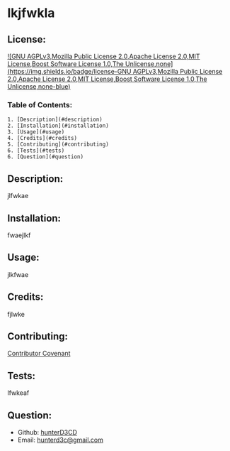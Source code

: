# lkjfwkla

  ## License:
  [![GNU AGPLv3,Mozilla Public License 2.0,Apache License 2.0,MIT License,Boost Software License 1.0,The Unlicense,none](https://img.shields.io/badge/license-GNU AGPLv3,Mozilla Public License 2.0,Apache License 2.0,MIT License,Boost Software License 1.0,The Unlicense,none-blue)](https://shields.io)
  

  ### Table of Contents:
    1. [Description](#description)
    2. [Installation](#installation)
    3. [Usage](#usage)
    4. [Credits](#credits)
    5. [Contributing](#contributing)
    6. [Tests](#tests)
    6. [Question](#question)
    
  ## Description: <a name="description"></a>
  jlfwkae

  ## Installation: <a name="installation"></a>
  fwaejlkf

  ## Usage: <a name="usage"></a>
  jlkfwae

  ## Credits: <a name="credits"></a>
  fjlwke

  ## Contributing: <a name="contributing"></a>
  [Contributor Covenant](https://www.contributor-covenant.org/)

  ## Tests: <a name="tests"></a>
  lfwkeaf

  ## Question: <a name="question"></a>
  * Github: [hunterD3CD](https://github.com/hunterD3CD)
  * Email: hunterd3c@gmail.com 
